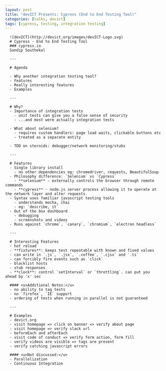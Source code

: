 ```yaml
---
layout: post
title: "devICT Presents: Cypress (End to End Testing Tool)"
categories: [talks, devict]
tags: [cypress, testing, integration testing]
---
```


      ![devICT](http://devict.org/images/devICT-Logo.svg)
      # Cypress - End to End Testing Tool
      ### cypress.io
      Sandip Southekal

      ---

      # Agenda

      - Why another integration testing tool?
      - Features
      - Really interesting features
      - Examples

      ---

      # Why?
      - Importance of integration tests
        - unit tests can give you a false sense of security
        - ...and most were actually integration tests

      - What about selenium?
        - requires custom handlers: page load waits, clickable buttons etc
        - treated as a separate entity

      - TDD on steroids: debugger/network monitoring/stubs

      ---

      # Features
      - Single library install
        - no other dependencies eg: chromedriver, requests, BeautifulSoup
      - Philosophy difference: `Selenium` vs `Cypress`
        - **selenium** - externally controls the browser through remote commands
        - **cypress** - node.js server process allowing it to operate at the network layer and alter requests.
      - Syntax uses familiar javascript testing tools
        - understands mocha, chai
        - eg: `describe, it`
      - Out of the box dashboard
        - debugging
        - screenshots and videos
      - Runs against `chrome`, `canary`, `chromium`, `electron headless`

      ---

      # Interesting Features
      - hot reload
      - **fixtures**: keeps test repeatable with known and fixed values
      - can write in `.js`, `.jsx`, `.coffee`, `.cjsx` and `.ts`
      - can forcibly fire events such as `click`
      - blacklist hosts
      - stub responses
      - **clock**: control `setInterval` or `throttling`. can put you ahead by 'x' sec

      #### <u>Additional Notes:</u>
      - no ability to tag tests
      - no `firefox`, `IE` support
      - ordering of tests when running in parallel is not guaranteed

      ---

      # Examples
      - devict.org
      - visit homepage => click on banner => verify about page
      - visit homepage => verify slack url
      - beforeEach and afterEach
      - visit code of conduct => verify form action, form fill
      - verify videos are visible => tags are present
      - verify catching javascript errors

      #### <u>Not discussed:</u>
      - Parallelization
      - Continuous Integration
